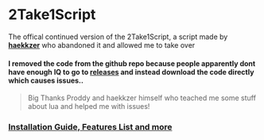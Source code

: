 # 2Take1Script

The offical continued version of the 2Take1Script, a script made by [**haekkzer**](https://github.com/haekkzer/) who abandoned it and allowed me to take over

#### I removed the code from the github repo because people apparently dont have enough IQ to go to [**releases**](https://github.com/DemonKiya/2Take1Script-Revive/releases) and instead download the code directly which causes issues..

> Big Thanks Proddy and haekkzer himself who teached me some stuff about lua and helped me with issues!

### [**Installation Guide, Features List and more**](https://github.com/DemonKiya/2Take1Script-Revive/wiki)
